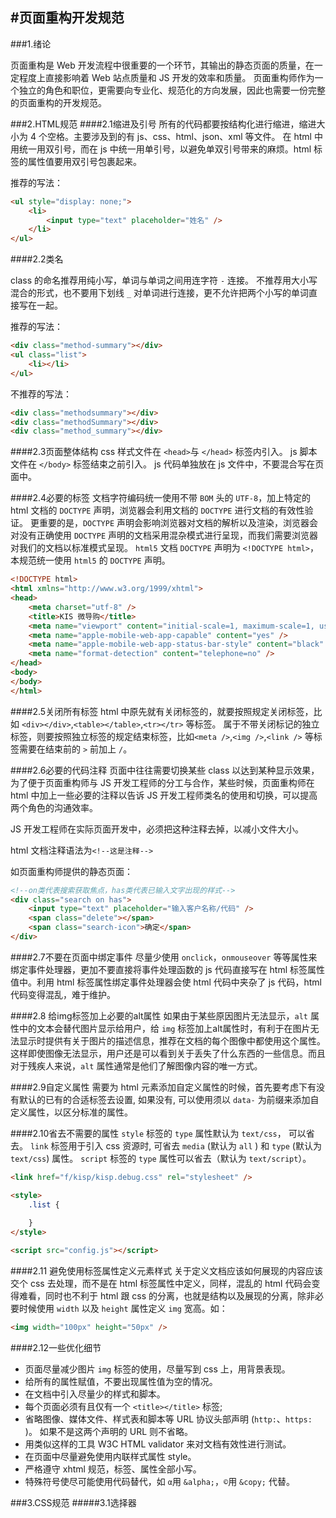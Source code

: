 ﻿
#页面重构开发规范
---------------------------------------------------------------

###1.绪论


页面重构是 Web 开发流程中很重要的一个环节，其输出的静态页面的质量，在一定程度上直接影响着 Web 站点质量和 JS 开发的效率和质量。
页面重构师作为一个独立的角色和职位，更需要向专业化、规范化的方向发展，因此也需要一份完整的页面重构的开发规范。


###2.HTML规范
####2.1缩进及引号
所有的代码都要按结构化进行缩进，缩进大小为 4 个空格。主要涉及到的有 js、css、html、json、xml 等文件。
在 html 中用统一用双引号，而在 js 中统一用单引号，以避免单双引号带来的麻烦。html 标签的属性值要用双引号包裹起来。

推荐的写法：
```html
<ul style="display: none;">
	<li>
		<input type="text" placeholder="姓名" />
	</li>
</ul>
```

####2.2类名

class 的命名推荐用纯小写，单词与单词之间用连字符 `-` 连接。 不推荐用大小写混合的形式，也不要用下划线 `_` 对单词进行连接，更不允许把两个小写的单词直接写在一起。

推荐的写法：
```html
<div class="method-summary"></div>
<ul class="list">
	<li></li>
</ul>
```

不推荐的写法：
```html
<div class="methodsummary"></div>
<div class="methodSummary"></div>
<div class="method_summary"></div>
```
####2.3页面整体结构
css 样式文件在 `<head>`与 `</head>` 标签内引入。
js 脚本文件在 `</body>` 标签结束之前引入。
js 代码单独放在 js 文件中，不要混合写在页面中。

####2.4必要的标签
文档字符编码统一使用不带 `BOM` 头的 `UTF-8`，加上特定的 html 文档的 `DOCTYPE` 声明，浏览器会利用文档的 `DOCTYPE` 进行文档的有效性验证。
更重要的是，`DOCTYPE` 声明会影响浏览器对文档的解析以及渲染，浏览器会对没有正确使用 `DOCTYPE` 声明的文档采用混杂模式进行呈现，而我们需要浏览器对我们的文档以标准模式呈现。
`html5` 文档 `DOCTYPE` 声明为 `<!DOCTYPE html>`，本规范统一使用 `html5` 的 `DOCTYPE` 声明。

```html
<!DOCTYPE html>
<html xmlns="http://www.w3.org/1999/xhtml">
<head>
    <meta charset="utf-8" />
    <title>KIS 微导购</title>
    <meta name="viewport" content="initial-scale=1, maximum-scale=1, user-scalable=no" />
    <meta name="apple-mobile-web-app-capable" content="yes" />
    <meta name="apple-mobile-web-app-status-bar-style" content="black" />
    <meta name="format-detection" content="telephone=no" />
</head>
<body>
</body>
</html>
```

####2.5关闭所有标签
html 中原先就有关闭标签的，就要按照规定关闭标签，比如 `<div></div>`,`<table></table>`,`<tr></tr>` 等标签。
属于不带关闭标记的独立标签，则要按照独立标签的规定结束标签，比如`<meta />`,`<img />`,`<link />` 等标签需要在结束前的 `>` 前加上 `/`。

####2.6必要的代码注释
页面中往往需要切换某些 class 以达到某种显示效果，为了便于页面重构师与 JS 开发工程师的分工与合作，某些时候，页面重构师在 html 中加上一些必要的注释以告诉 JS 开发工程师类名的使用和切换，可以提高两个角色的沟通效率。

JS 开发工程师在实际页面开发中，必须把这种注释去掉，以减小文件大小。

html 文档注释语法为`<!--这是注释-->`

如页面重构师提供的静态页面：
```html
<!--on类代表搜索获取焦点，has类代表已输入文字出现的样式-->
<div class="search on has">
    <input type="text" placeholder="输入客户名称/代码" />
    <span class="delete"></span>
    <span class="search-icon">确定</span>
</div>
```
####2.7不要在页面中绑定事件
尽量少使用 `onclick`，`onmouseover` 等等属性来绑定事件处理器，更加不要直接将事件处理函数的 js 代码直接写在 html 标签属性值中。利用 html 标签属性绑定事件处理器会使 html 代码中夹杂了 js 代码，html 代码变得混乱，难于维护。

####2.8 给img标签加上必要的alt属性
如果由于某些原因图片无法显示，`alt` 属性中的文本会替代图片显示给用户，给 `img` 标签加上alt属性时，有利于在图片无法显示时提供有关于图片的描述信息，推荐在文档的每个图像中都使用这个属性。这样即使图像无法显示，用户还是可以看到关于丢失了什么东西的一些信息。而且对于残疾人来说，`alt` 属性通常是他们了解图像内容的唯一方式。

####2.9自定义属性
需要为 html 元素添加自定义属性的时候，首先要考虑下有没有默认的已有的合适标签去设置, 如果没有, 可以使用须以 `data-` 为前缀来添加自定义属性，以区分标准的属性。


####2.10省去不需要的属性
`style` 标签的 `type` 属性默认为 `text/css`， 可以省去。
`link` 标签用于引入 css 资源时, 可省去 `media` (默认为 `all` ) 和 `type` (默认为 `text/css`) 属性。
`script` 标签的 `type` 属性可以省去（默认为 `text/script`）。

```html
<link href="f/kisp/kisp.debug.css" rel="stylesheet" />
```
```html
<style>
	.list {
    
    }
</style>
```

```html
<script src="config.js"></script>
```

####2.11 避免使用标签属性定义元素样式
关于定义文档应该如何展现的内容应该交个 css 去处理，而不是在 html 标签属性中定义，同样，混乱的 html 代码会变得难看，同时也不利于 html 跟 css 的分离，也就是结构以及展现的分离，除非必要时候使用 `width` 以及 `height` 属性定义 `img` 宽高。如：
```html
<img width="100px" height="50px" />
```

####2.12一些优化细节
- 页面尽量减少图片 `img` 标签的使用，尽量写到 css 上，用背景表现。
- 给所有的属性赋值，不要出现属性值为空的情况。
- 在文档中引入尽量少的样式和脚本。
- 每个页面必须有且仅有一个 `<title></title>` 标签;
- 省略图像、媒体文件、样式表和脚本等 URL 协议头部声明 (`http:`、`https:` )。 如果不是这两个声明的 URL 则不省略。
- 用类似这样的工具 W3C HTML validator 来对文档有效性进行测试。
- 在页面中尽量避免使用内联样式属性 style。
- 严格遵守 xhtml 规范，标签、属性全部小写。
- 特殊符号使尽可能使用代码替代，如 `α`用 `&alpha;`，`©`用 `&copy;` 代替。


###3.CSS规范
#####3.1选择器
